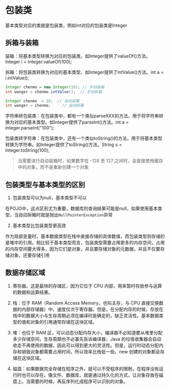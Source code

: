 # 包装类

基本类型对应的类就是包装类，例如int对应的包装类是Integer

## 拆箱与装箱

装箱：将基本类型转换为对应的包装类，如Integer提供了valueOf()方法。Integer i = Integer.valueOf(100);

拆箱：将包装类转换为对应的基本类型，如Integer提供了intValue()方法。int a = i.intValue();

```java
Integer chenmo = new Integer(10); // 手动装箱
int wanger = chenmo.intValue();  // 手动拆箱

Integer chenmo  = 10;  // 自动装箱
int wanger = chenmo;     // 自动拆箱
```

字符串转包装类：在包装类中，都有一个类似parseXXX的方法，用于将字符串转换为对应的基本类型。如Integer提供了parseInt()方法。int a = Integer.parseInt("100");

包装类转字符串：在包装类中，还有一个类似toString()的方法，用于将基本类型转换为字符串。如Integer提供了toString()方法。String s = Integer.toString(100);

> 当需要进行自动装箱时，如果数字在 -128 至 127 之间时，会直接使用缓存中的对象，而不是重新创建一个对象

## 包装类型与基本类型的区别

1. 包装类型可以为null，基本类型不可以

在POJO中，这点区别尤为重要，数据库的查询结果可能是null，如果使用基本类型，当自动拆箱时就是抛出`NullPointerException`异常

2. 基本类型比包装类型更高效

作为局部变量时，基本数据类型在栈中直接存储的具体数值，而包装类型则存储的是堆中的引用。相比较于基本类型而言，包装类型需要占用更多的内存空间，占用的内存空间要大得多，因为它们是对象，并且要存储对象的元数据，并且不仅要存储对象，还要存储引用

## 数据存储区域

1. 寄存器。这是最快的存储区，因为它位于 CPU 内部，用来暂时存放参与运算的数据和运算结果。

2. 栈：位于 RAM（Random Access Memory，也叫主存，与 CPU
直接交换数据的内部存储器）中，速度仅次于寄存器。但是，在分配内存的时候，存放在栈中的数据大小与生存周期必须在编译时是确定的，缺乏灵活性。基本数据类型的值和对象的引用通常存储在这块区域。

3. 堆：也位于 RAM 区，可以动态分配内存大小，编译器不必知道要从堆里分配多少存储空间，生存周期也不必事先告诉编译器，Java
的垃圾收集器会自动收走不再使用的数据，因此可以得到更大的灵活性。但是，运行时动态分配内存和销毁对象都需要占用时间，所以效率比栈低一些。new 创建的对象都会存储在这块区域。

4. 磁盘：如果数据完全存储在程序之外，就可以不受程序的限制，在程序没有运行时也可以存在。像文件、数据库，就是通过持久化的方式，让对象存放在磁盘上。当需要的时候，再反序列化成程序可以识别的对象。
